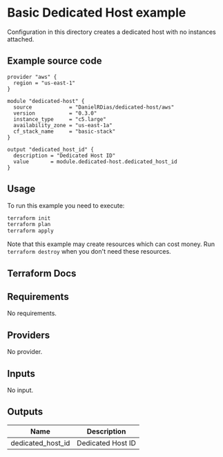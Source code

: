 # Basic Dedicated Host example

Configuration in this directory creates a dedicated host with no instances attached.

## Example source code

``` hcl
provider "aws" {
  region = "us-east-1"
}

module "dedicated-host" {
  source            = "DanielRDias/dedicated-host/aws"
  version           = "0.3.0"
  instance_type     = "c5.large"
  availability_zone = "us-east-1a"
  cf_stack_name     = "basic-stack"
}

output "dedicated_host_id" {
  description = "Dedicated Host ID"
  value       = module.dedicated-host.dedicated_host_id
}
```

## Usage

To run this example you need to execute:

```bash
terraform init
terraform plan
terraform apply
```

Note that this example may create resources which can cost money. Run `terraform destroy` when you don't need these resources.

## Terraform Docs

<!-- BEGINNING OF PRE-COMMIT-TERRAFORM DOCS HOOK -->
## Requirements

No requirements.

## Providers

No provider.

## Inputs

No input.

## Outputs

| Name | Description |
|------|-------------|
| dedicated\_host\_id | Dedicated Host ID |
<!-- END OF PRE-COMMIT-TERRAFORM DOCS HOOK -->
